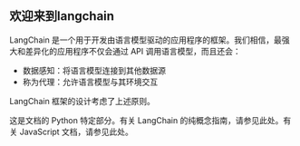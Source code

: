<!--
 * @Author: 刘启明 455043818@qq.com
 * @Date: 2023-04-27 17:34:22
 * @LastEditors: 刘启明 455043818@qq.com
 * @LastEditTime: 2023-04-28 10:54:13
 * @FilePath: \blog\docs\langchain\index.md
 * @Description: 
 * 
 * Copyright (c) 2023 by ${git_name_email}, All Rights Reserved. 
-->
## 欢迎来到langchain

LangChain 是一个用于开发由语言模型驱动的应用程序的框架。我们相信，最强大和差异化的应用程序不仅会通过 API 调用语言模型，而且还会：

- 数据感知：将语言模型连接到其他数据源
- 称为代理：允许语言模型与其环境交互

LangChain 框架的设计考虑了上述原则。

这是文档的 Python 特定部分。有关 LangChain 的纯概念指南，请参见此处。有关 JavaScript 文档，请参见此处。